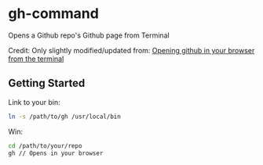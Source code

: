 # gh-command
Opens a Github repo's Github page from Terminal

Credit: Only slightly modified/updated from: [Opening github in your browser from the terminal](https://jasonneylon.wordpress.com/2011/04/22/opening-github-in-your-browser-from-the-terminal/)

## Getting Started

Link to your bin:

```sh
ln -s /path/to/gh /usr/local/bin
```

Win:

```sh
cd /path/to/your/repo
gh // Opens in your browser
```
